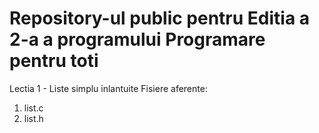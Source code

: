 # Repository-ul public pentru Editia a 2-a a programului Programare pentru toti

Lectia 1 - Liste simplu inlantuite
Fisiere aferente:
  1. list.c
  2. list.h
